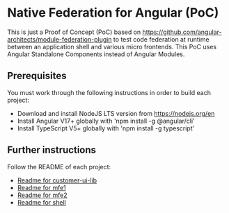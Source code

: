 # Native Federation for Angular (PoC)
This is just a Proof of Concept (PoC) based on https://github.com/angular-architects/module-federation-plugin to test code federation at runtime between an application shell and various micro frontends. This PoC uses Angular Standalone Components instead of Angular Modules.

## Prerequisites
You must work through the following instructions in order to build each project:
* Download and install NodeJS LTS version from https://nodejs.org/en
* Install Angular V17+ globally with 'npm install -g @angular/cli'
* Install TypeScript V5+ globally with 'npm install -g typescript'

## Further instructions
Follow the README of each project:
* [Readme for customer-ui-lib](./customer-ui-lib/README.md)
* [Readme for mfe1](./mfe1/README.md)
* [Readme for mfe2](./mfe2/README.md)
* [Readme for shell](./shell/README.md)